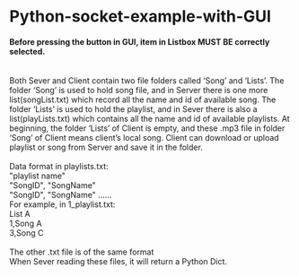 # Python-socket-example-with-GUI
#### Before pressing the button in GUI, item in Listbox MUST BE correctly selected.
<br>
Both Sever and Client contain two file folders called ‘Song’ and ‘Lists’. The folder ‘Song’ is used to hold song file, and in Server there is one more list(songList.txt) which record all the name and id of available song. The folder ‘Lists’ is used to hold the playlist, and in Sever there is also a list(playLists.txt) which contains all the name and id of available playlists. At beginning, the folder ‘Lists’ of Client is empty, and these .mp3 file in folder ‘Song’ of Client means client’s local song. Client can download or upload playlist or song from Server and save it in the folder.
<br><br>
Data format in playlists.txt: <br>
"playlist name" <br>
"SongID", "SongName" <br>
"SongID", "SongName" …… <br>
For example, in 1_playlist.txt: <br>
List A <br>
1,Song A <br>
3,Song C <br> <br>
The other .txt file is of the same format <br>
When Sever reading these files, it will return a Python Dict. <br>
